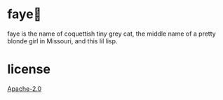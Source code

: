 # faye🦋

faye is the name of coquettish tiny grey cat, the middle name of a pretty blonde girl in Missouri, and this lil lisp.

# license

[Apache-2.0](LICENSE)
